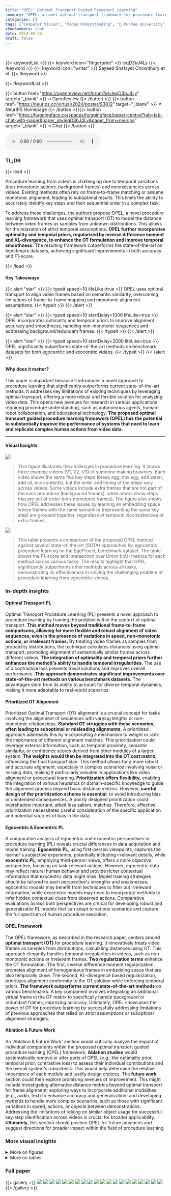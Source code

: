 ```yaml
---
title: "OPEL: Optimal Transport Guided ProcedurE Learning"
summary: "OPEL: a novel optimal transport framework for procedure learning, significantly outperforms SOTA methods by aligning similar video frames and relaxing strict temporal assumptions."
categories: []
tags: ["Computer Vision", "Video Understanding", "🏢 Purdue University",]
showSummary: true
date: 2024-09-26
draft: false
---
```


<br>

{{< keywordList >}}
{{< keyword icon="fingerprint" >}} leqD3bJ4Ly {{< /keyword >}}
{{< keyword icon="writer" >}} Sayeed Shafayet Chowdhury et el. {{< /keyword >}}
 
{{< /keywordList >}}

{{< button href="https://openreview.net/forum?id=leqD3bJ4Ly" target="_blank" >}}
↗ OpenReview
{{< /button >}}
{{< button href="https://neurips.cc/virtual/2024/poster/93812" target="_blank" >}}
↗ NeurIPS Homepage
{{< /button >}}{{< button href="https://huggingface.co/spaces/huggingface/paper-central?tab=tab-chat-with-paper&paper_id=leqD3bJ4Ly&paper_from=neurips" target="_blank" >}}
↗ Chat
{{< /button >}}



<audio controls>
    <source src="https://ai-paper-reviewer.com/leqD3bJ4Ly/podcast.wav" type="audio/wav">
    Your browser does not support the audio element.
</audio>


### TL;DR


{{< lead >}}

Procedure learning from videos is challenging due to temporal variations (non-monotonic actions, background frames) and inconsistencies across videos.  Existing methods often rely on frame-to-frame matching or assume monotonic alignment, leading to suboptimal results.  This limits the ability to accurately identify key steps and their sequential order in a complex task. 

To address these challenges, the authors propose OPEL, a novel procedure learning framework that uses optimal transport (OT) to model the distance between video frames as samples from unknown distributions. This allows for the relaxation of strict temporal assumptions.  **OPEL further incorporates optimality and temporal priors, regularized by inverse difference moment and KL-divergence, to enhance the OT formulation and improve temporal smoothness.**  The resulting framework outperforms the state-of-the-art on benchmark datasets, achieving significant improvements in both accuracy and F1-score.

{{< /lead >}}


#### Key Takeaways

{{< alert "star" >}}
{{< typeit speed=10 lifeLike=true >}} OPEL uses optimal transport to align video frames based on semantic similarity, overcoming limitations of frame-to-frame mapping and monotonic alignment assumptions. {{< /typeit >}}
{{< /alert >}}

{{< alert "star" >}}
{{< typeit speed=10 startDelay=1000 lifeLike=true >}} OPEL incorporates optimality and temporal priors to improve alignment accuracy and smoothness, handling non-monotonic sequences and addressing background/redundant frames. {{< /typeit >}}
{{< /alert >}}

{{< alert "star" >}}
{{< typeit speed=10 startDelay=2000 lifeLike=true >}} OPEL significantly outperforms state-of-the-art methods on benchmark datasets for both egocentric and exocentric videos. {{< /typeit >}}
{{< /alert >}}

#### Why does it matter?
This paper is important because it introduces a novel approach to procedure learning that significantly outperforms current state-of-the-art methods.  It addresses key limitations of existing techniques by leveraging optimal transport, offering a more robust and flexible solution for analyzing video data. This opens new avenues for research in various applications requiring procedure understanding, such as autonomous agents, human-robot collaboration, and educational technology.  **The proposed optimal transport guided procedure learning framework (OPEL) has the potential to substantially improve the performance of systems that need to learn and replicate complex human actions from video data.**

------
#### Visual Insights



![](https://ai-paper-reviewer.com/leqD3bJ4Ly/figures_1_1.jpg)

> This figure illustrates the challenges in procedure learning.  It shows three example videos (V1, V2, V3) of someone making brownies. Each video shows the same five key steps (break egg, mix egg, add water, add oil, mix contents), but the order and timing of the steps vary across videos. Some videos include extra frames that are not part of the main procedure (background frames), while others show steps that are out of order (non-monotonic frames). The figure also shows how OPEL addresses these issues by learning an embedding space where frames with the same semantics (representing the same key step) are grouped together, regardless of temporal inconsistencies or extra frames.





![](https://ai-paper-reviewer.com/leqD3bJ4Ly/tables_6_1.jpg)

> This table presents a comparison of the proposed OPEL method against several state-of-the-art (SOTA) approaches for egocentric procedure learning on the EgoProceL benchmark dataset.  The table shows the F1-score and Intersection over Union (IoU) metrics for each method across various tasks. The results highlight that OPEL significantly outperforms other methods across all tasks, demonstrating its effectiveness in solving the challenging problem of procedure learning from egocentric videos.





### In-depth insights


#### Optimal Transport PL
Optimal Transport Procedure Learning (PL) presents a novel approach to procedure learning by framing the problem within the context of optimal transport.  **This method moves beyond traditional frame-to-frame comparisons, allowing for more flexible and robust alignment of video sequences, even in the presence of variations in speed, non-monotonic actions, or irrelevant frames.** By treating video frames as samples from probability distributions, the technique calculates distances using optimal transport, promoting alignment of semantically similar frames across different videos.  **The integration of optimality and temporal priors further enhances the method's ability to handle temporal irregularities.** The use of a contrastive loss prevents trivial solutions and improves overall performance.  **This approach demonstrates significant improvements over state-of-the-art methods on various benchmark datasets.** The advantages stem from its ability to account for diverse temporal dynamics, making it more adaptable to real-world scenarios.

#### Prioritized OT Alignment
Prioritized Optimal Transport (OT) alignment is a crucial concept for tasks involving the alignment of sequences with varying lengths or non-monotonic relationships.  **Standard OT struggles with these scenarios, often leading to suboptimal or misleading alignments.**  A prioritized approach addresses this by incorporating a mechanism to weight or rank the importance of different alignment matches.  This prioritization could leverage external information, such as temporal proximity, semantic similarity, or confidence scores derived from other modules of a larger system.  **The weights would then be integrated into the OT cost matrix**, influencing the final transport plan. This method allows for a more robust and accurate alignment, especially in complex scenarios involving noise or missing data, making it particularly valuable in applications like video alignment or procedural learning.  **Prioritization offers flexibility,** enabling the integration of various heuristics or domain-specific knowledge to guide the alignment process beyond basic distance metrics. However, **careful design of the prioritization scheme is essential**, to avoid introducing bias or unintended consequences.  A poorly designed prioritization could overshadow important, albeit less salient, matches.  Therefore, effective prioritization necessitates careful consideration of the specific application and potential sources of bias in the data.

#### Egocentric & Exocentric PL
A comparative analysis of egocentric and exocentric perspectives in procedure learning (PL) reveals crucial differences in data acquisition and model training. **Egocentric PL**, using first-person viewpoints, captures the learner's subjective experience, potentially including irrelevant details, while **exocentric PL**, employing third-person views, offers a more objective perspective, focusing on task-relevant actions.  However, egocentric data may reflect natural human behavior and provide richer contextual information that exocentric data might miss.  Model training strategies should be tailored to each perspective's strengths and weaknesses; egocentric models may benefit from techniques to filter out irrelevant information, while exocentric models may need to incorporate methods to infer hidden contextual clues from observed actions.  Comparative evaluations across both perspectives are critical for developing robust and generalizable PL models that can adapt to various scenarios and capture the full spectrum of human procedure execution.

#### OPEL Framework
The OPEL framework, as described in the research paper, centers around **optimal transport (OT)** for procedure learning.  It innovatively treats video frames as samples from distributions, calculating distances using OT. This approach elegantly handles temporal irregularities in videos, such as non-monotonic actions or irrelevant frames. **Two regularization terms** enhance the OT formulation.  The first, inverse difference moment regularization, promotes alignment of homogeneous frames in embedding space that are also temporally close. The second, KL-divergence based regularization, prioritizes alignment conformity to the OT solution while enforcing temporal priors.  **The framework outperforms current state-of-the-art methods** on various benchmarks. A key component involves integrating an additional virtual frame in the OT matrix to specifically handle background or redundant frames, improving accuracy. Ultimately, OPEL showcases the power of OT for procedure learning by successfully addressing limitations of previous approaches that relied on strict assumptions or suboptimal alignment strategies.

#### Ablation & Future Work
An 'Ablation & Future Work' section would critically analyze the impact of individual components within the proposed optimal transport guided procedure learning (OPEL) framework.  **Ablation studies** would systematically remove or alter parts of OPEL (e.g., the optimality prior, temporal prior, contrastive loss) to assess their individual contributions and the overall system's robustness.  This would help determine the relative importance of each module and justify design choices. The **future work** section could then explore promising avenues of improvement. This might include investigating alternative distance metrics beyond optimal transport for frame alignment; exploring ways to incorporate additional modalities (e.g., audio, text) to enhance accuracy and generalization; and developing methods to handle more complex scenarios, such as those with significant variations in speed, actions, or objects between demonstrations.  Addressing the limitations of relying on similar object usage for successful key-step identification across videos is crucial for broader applicability. **Ultimately**, this section should position OPEL for future advances and suggest directions for broader impact within the field of procedure learning.


### More visual insights

<details>
<summary>More on figures
</summary>


![](https://ai-paper-reviewer.com/leqD3bJ4Ly/figures_3_1.jpg)

> This figure illustrates the OPEL framework. (A) shows how the encoder generates frame embeddings for videos. (B) showcases different alignment scenarios from perfectly synchronized to various temporal variations and non-monotonic cases. (C) demonstrates how the optimality and temporal priors align a single frame from Video 2 with its best match in Video 1 using Laplace distribution.  (D) visualizes the overall optimal frame sequence alignment based on these priors.


![](https://ai-paper-reviewer.com/leqD3bJ4Ly/figures_7_1.jpg)

> This figure presents a qualitative comparison of the proposed OPEL method against several state-of-the-art (SOTA) approaches for procedure learning on two benchmark datasets: MECCANO and PC Assembly.  Each row represents a different method (Ground Truth, Random, CnC, GPL+I3D, GPL, and OPEL), and each column shows the results for one of the datasets. Within each row and dataset, the vertical bars represent the frames of the video, and each color corresponds to a different key-step in the procedure. Gray represents frames that were not assigned to a key-step. The figure shows that OPEL significantly improves the accuracy of key-step identification and alignment compared to the SOTA methods.  This improvement is attributed to OPEL's ability to handle unmatched frames through the use of a virtual frame in its optimal transport formulation.


![](https://ai-paper-reviewer.com/leqD3bJ4Ly/figures_7_2.jpg)

> Figure 4(A) shows the effect of varying the number of training videos on the F1 score using the MECCANO dataset.  It demonstrates that OPEL consistently outperforms other state-of-the-art methods, even with a small number of training videos. Figure 4(B) illustrates the alignment between two videos of the brownie-making process, showing how OPEL accurately identifies corresponding key-steps despite temporal variations. The visualization uses color-coding to highlight correct and incorrect alignments, and also visualizes background and virtual frames.


![](https://ai-paper-reviewer.com/leqD3bJ4Ly/figures_19_1.jpg)

> This figure compares the probability density functions (PDFs) of Laplace, Gaussian, and Uniform distributions.  It highlights that the Laplace distribution is better suited for modeling the alignment of video frames because it has heavy tails, which can better capture outliers or non-monotonic alignments that deviate significantly from the mean. The Gaussian distribution is more sensitive to outliers and lacks the ability to capture such deviations, while the Uniform distribution does not accurately reflect the true distribution of frame alignments, which is likely to be skewed.


</details>




<details>
<summary>More on tables
</summary>


![](https://ai-paper-reviewer.com/leqD3bJ4Ly/tables_6_2.jpg)
> This table presents a comparison of the performance of the proposed OPEL method against several state-of-the-art (SOTA) methods on two benchmark datasets for procedure learning: ProceL and CrossTask.  Both datasets involve third-person (exocentric) videos.  The table shows the precision (P), recall (R), and F1-score (F1) for each method on both datasets.  The results demonstrate that OPEL significantly outperforms the SOTA methods on both datasets.

![](https://ai-paper-reviewer.com/leqD3bJ4Ly/tables_7_1.jpg)
> This table compares the performance of OPEL against state-of-the-art (SOTA) multimodal models on various datasets.  It highlights that OPEL, which only uses visual data, performs comparably to or better than these multimodal models (which use additional modalities such as gaze and depth information) in several benchmarks. This shows the effectiveness of OPEL's visual-only approach.

![](https://ai-paper-reviewer.com/leqD3bJ4Ly/tables_8_1.jpg)
> This table presents a comparison of the performance of the proposed LOPEL framework against other state-of-the-art loss functions on four different datasets: CMU-MMAC, MECCANO, EGTEA-GAZE+, and PC Assembly.  The results showcase the superior performance of LOPEL across multiple metrics (P, F1, IoU) demonstrating its efficacy in procedure learning. The different loss functions represent various approaches to handling temporal and semantic aspects of video data, highlighting the advantages of OPEL's approach.

![](https://ai-paper-reviewer.com/leqD3bJ4Ly/tables_8_2.jpg)
> This table presents an ablation study analyzing the contribution of each component of the proposed LOPEL loss function. It shows the performance (F1 and IoU scores) on the MECCANO [53] and CMU-MMAC [17] datasets when different components (intra-video, inter-video contrastive loss, KL divergence, temporal prior, optimality prior, and virtual frame) are included or excluded. This helps to understand the relative importance of each component in improving the overall performance of the OPEL framework.

![](https://ai-paper-reviewer.com/leqD3bJ4Ly/tables_8_3.jpg)
> This table presents a comparison of the proposed OPEL framework's performance against several state-of-the-art (SOTA) methods on the EgoProceL benchmark dataset for egocentric procedure learning.  The metrics used for comparison are F1-score and Intersection over Union (IoU).  The table highlights OPEL's significant performance gains compared to the SOTA methods across various metrics, showcasing its effectiveness in handling egocentric videos.

![](https://ai-paper-reviewer.com/leqD3bJ4Ly/tables_8_4.jpg)
> This table presents the results of OPEL and baseline models with varying numbers of key-steps (k). The best results are obtained with k=7, and the performance decreases significantly as k deviates from 7. The results are consistent across all datasets. This observation is consistent with other SOTA methods on the same datasets [1, 2, 16]. It is hypothesized that k=7 is optimal because it represents the average number of distinct key-steps (subtasks) in the datasets.

![](https://ai-paper-reviewer.com/leqD3bJ4Ly/tables_9_1.jpg)
> This table compares the performance of OPEL against state-of-the-art unsupervised action segmentation (AS) models on the ProceL and CrossTask datasets.  The table highlights that OPEL significantly outperforms existing AS methods in terms of precision (P), recall (R), and F1-score, demonstrating its superiority in handling the complexities of real-world video data and showcasing the benefits of its optimal transport approach.  The '-' indicates that some previous methods did not report results for all metrics.

![](https://ai-paper-reviewer.com/leqD3bJ4Ly/tables_15_1.jpg)
> This table presents a comparison of the proposed OPEL model's performance against several state-of-the-art (SOTA) methods on the EgoProceL benchmark dataset for egocentric procedure learning.  It shows the F1-score and Intersection over Union (IoU) metrics for each method across multiple datasets (CMU-MMAC, EGTEA-GAZE+, MECCANO, EPIC-Tents, PC Assembly, PC Disassembly). The results highlight OPEL's significant improvement over the SOTA in both F1-score and IoU.

![](https://ai-paper-reviewer.com/leqD3bJ4Ly/tables_16_1.jpg)
> This table presents a statistical analysis of the EgoProceL dataset, breaking down the number of videos, key-steps, foreground ratio (proportion of video time dedicated to key-steps), missing key-steps, and repeated key-steps for each of the 16 tasks included in the dataset.  The foreground ratio helps understand the amount of irrelevant background activity in each task. Missing key-steps and repeated key-steps are metrics indicating variations in the execution of tasks across videos.

![](https://ai-paper-reviewer.com/leqD3bJ4Ly/tables_17_1.jpg)
> This table presents the results of the OPEL model applied to third-person videos from the CMU-MMAC dataset, offering a comparison of performance across different viewpoints (Top, Back, LHS, RHS).  The metrics shown are Precision (P), Recall (R), F1-score (F1), and Intersection over Union (IoU), providing a comprehensive evaluation of OPEL's effectiveness in handling various exocentric perspectives.  This demonstrates OPEL's generalization capabilities.

![](https://ai-paper-reviewer.com/leqD3bJ4Ly/tables_17_2.jpg)
> This table presents a detailed breakdown of the performance of the proposed OPEL model on individual subtasks within two egocentric datasets: EGTEA-GAZE+ and CMU-MMAC.  It shows the F1-score and IoU for each subtask, allowing for a granular analysis of the model's performance across various activities. This granular level of detail helps in understanding the strengths and weaknesses of the model in different contexts.

![](https://ai-paper-reviewer.com/leqD3bJ4Ly/tables_17_3.jpg)
> This table presents a detailed breakdown of the OPEL model's performance on individual subtasks within egocentric datasets.  It shows the F1-score and IoU for each subtask across different egocentric datasets (EGTEA-GAZE+ and CMU-MMAC). This granular level of detail allows for a more nuanced understanding of the model's strengths and weaknesses across various tasks and provides a more comprehensive evaluation than aggregate scores.

![](https://ai-paper-reviewer.com/leqD3bJ4Ly/tables_18_1.jpg)
> This table presents the performance of the proposed OPEL model and other state-of-the-art methods on individual subtasks within two third-person exocentric datasets: ProceL and CrossTask.  The table shows the F1 score and IoU (Intersection over Union) for each subtask in each dataset, allowing for a granular comparison of model performance across different tasks and datasets.

![](https://ai-paper-reviewer.com/leqD3bJ4Ly/tables_18_2.jpg)
> This table presents a comparison of the proposed OPEL method against several state-of-the-art (SOTA) approaches for procedure learning on the EgoProceL benchmark dataset.  It shows the F1-score and IoU (Intersection over Union) achieved by each method for several different tasks.  The superior performance of OPEL is highlighted.

![](https://ai-paper-reviewer.com/leqD3bJ4Ly/tables_19_1.jpg)
> This table presents the results of an ablation study comparing the performance of three different distribution functions (Uniform, Gaussian, and Laplace) used for the optimality and temporal priors in the OPEL framework.  The results are shown for four different subtasks within the EgoProceL benchmark dataset: CMU-MMAC, MECCANO, PC Assembly, and PC Disassembly. Each subtask's performance is evaluated using the F1 score and IoU metrics.

![](https://ai-paper-reviewer.com/leqD3bJ4Ly/tables_20_1.jpg)
> This table presents the ablation study on the impact of different values of hyperparameters λ₁ and λ₂ on the performance of the proposed OPEL model.  It shows the F1-score and IoU for different values of these hyperparameters across four different datasets (CMU-MMAC, MECCANO, PC Assembly, and PC Disassembly) from the EgoProceL benchmark. The results illustrate the robustness of the model with respect to the choice of hyperparameters, indicating that the best performance is achieved with λ₁ = (N+M) and λ₂ = 0.1*N*M.

</details>




### Full paper

{{< gallery >}}
<img src="https://ai-paper-reviewer.com/leqD3bJ4Ly/1.png" class="grid-w50 md:grid-w33 xl:grid-w25" />
<img src="https://ai-paper-reviewer.com/leqD3bJ4Ly/2.png" class="grid-w50 md:grid-w33 xl:grid-w25" />
<img src="https://ai-paper-reviewer.com/leqD3bJ4Ly/3.png" class="grid-w50 md:grid-w33 xl:grid-w25" />
<img src="https://ai-paper-reviewer.com/leqD3bJ4Ly/4.png" class="grid-w50 md:grid-w33 xl:grid-w25" />
<img src="https://ai-paper-reviewer.com/leqD3bJ4Ly/5.png" class="grid-w50 md:grid-w33 xl:grid-w25" />
<img src="https://ai-paper-reviewer.com/leqD3bJ4Ly/6.png" class="grid-w50 md:grid-w33 xl:grid-w25" />
<img src="https://ai-paper-reviewer.com/leqD3bJ4Ly/7.png" class="grid-w50 md:grid-w33 xl:grid-w25" />
<img src="https://ai-paper-reviewer.com/leqD3bJ4Ly/8.png" class="grid-w50 md:grid-w33 xl:grid-w25" />
<img src="https://ai-paper-reviewer.com/leqD3bJ4Ly/9.png" class="grid-w50 md:grid-w33 xl:grid-w25" />
<img src="https://ai-paper-reviewer.com/leqD3bJ4Ly/10.png" class="grid-w50 md:grid-w33 xl:grid-w25" />
<img src="https://ai-paper-reviewer.com/leqD3bJ4Ly/11.png" class="grid-w50 md:grid-w33 xl:grid-w25" />
<img src="https://ai-paper-reviewer.com/leqD3bJ4Ly/12.png" class="grid-w50 md:grid-w33 xl:grid-w25" />
<img src="https://ai-paper-reviewer.com/leqD3bJ4Ly/13.png" class="grid-w50 md:grid-w33 xl:grid-w25" />
<img src="https://ai-paper-reviewer.com/leqD3bJ4Ly/14.png" class="grid-w50 md:grid-w33 xl:grid-w25" />
<img src="https://ai-paper-reviewer.com/leqD3bJ4Ly/15.png" class="grid-w50 md:grid-w33 xl:grid-w25" />
<img src="https://ai-paper-reviewer.com/leqD3bJ4Ly/16.png" class="grid-w50 md:grid-w33 xl:grid-w25" />
<img src="https://ai-paper-reviewer.com/leqD3bJ4Ly/17.png" class="grid-w50 md:grid-w33 xl:grid-w25" />
<img src="https://ai-paper-reviewer.com/leqD3bJ4Ly/18.png" class="grid-w50 md:grid-w33 xl:grid-w25" />
<img src="https://ai-paper-reviewer.com/leqD3bJ4Ly/19.png" class="grid-w50 md:grid-w33 xl:grid-w25" />
<img src="https://ai-paper-reviewer.com/leqD3bJ4Ly/20.png" class="grid-w50 md:grid-w33 xl:grid-w25" />
{{< /gallery >}}